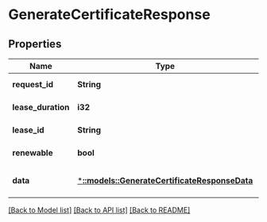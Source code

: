 # GenerateCertificateResponse

## Properties
Name | Type | Description | Notes
------------ | ------------- | ------------- | -------------
**request_id** | **String** |  | [default to null]
**lease_duration** | **i32** |  | [default to null]
**lease_id** | **String** |  | [default to null]
**renewable** | **bool** |  | [default to null]
**data** | [***::models::GenerateCertificateResponseData**](GenerateCertificateResponse_data.md) |  | [optional] [default to null]

[[Back to Model list]](../README.md#documentation-for-models) [[Back to API list]](../README.md#documentation-for-api-endpoints) [[Back to README]](../README.md)


